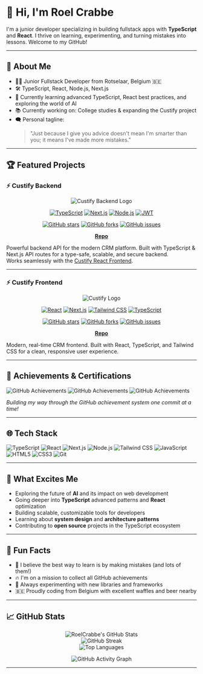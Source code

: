 # 👋 Hi, I'm Roel Crabbe

I'm a junior developer specializing in building fullstack apps with **TypeScript** and **React**. I thrive on learning, experimenting, and turning mistakes into lessons. Welcome to my GitHub!

---

## 🚀 About Me

- 🧑‍💻 Junior Fullstack Developer from Rotselaar, Belgium 🇧🇪
- 🛠️ TypeScript, React, Node.js, Next.js
- 🌱 Currently learning advanced TypeScript, React best practices, and exploring the world of AI
- 📚 Currently working on: College studies & expanding the Custify project
- 🗨️ Personal tagline:  
  > "Just because I give you advice doesn't mean I'm smarter than you; it means I've made more mistakes."

---

## 🏆 Featured Projects

### ⚡️ Custify Backend

<div align="center">

![Custify Backend Logo](https://img.shields.io/badge/Custify-Backend-orange?style=for-the-badge&logo=typescript)

[![TypeScript](https://img.shields.io/badge/TypeScript-007ACC?style=for-the-badge&logo=typescript&logoColor=white)](https://www.typescriptlang.org/)
[![Next.js](https://img.shields.io/badge/Next.js-000000?style=for-the-badge&logo=next.js&logoColor=white)](https://nextjs.org/)
[![Node.js](https://img.shields.io/badge/Node.js-43853D?style=for-the-badge&logo=node.js&logoColor=white)](https://nodejs.org/)
[![JWT](https://img.shields.io/badge/JWT-black?style=for-the-badge&logo=JSON%20web%20tokens)](https://jwt.io/)

[![GitHub stars](https://img.shields.io/github/stars/RoelCrabbe/Custify-TypeScript?style=social)](https://github.com/RoelCrabbe/Custify-TypeScript/stargazers)
[![GitHub forks](https://img.shields.io/github/forks/RoelCrabbe/Custify-TypeScript?style=social)](https://github.com/RoelCrabbe/Custify-TypeScript/network/members)
[![GitHub issues](https://img.shields.io/github/issues/RoelCrabbe/Custify-TypeScript)](https://github.com/RoelCrabbe/Custify-TypeScript/issues)

[**Repo**](https://github.com/RoelCrabbe/Custify-TypeScript)

</div>

Powerful backend API for the modern CRM platform. Built with TypeScript & Next.js API routes for a type-safe, scalable, and secure backend.  
Works seamlessly with the [Custify React Frontend](https://github.com/RoelCrabbe/Custify-React).

---

### ⚡️ Custify Frontend

<div align="center">

![Custify Logo](https://img.shields.io/badge/Custify-Frontend-blue?style=for-the-badge&logo=react)

[![React](https://img.shields.io/badge/React-20232A?style=for-the-badge&logo=react&logoColor=61DAFB)](https://reactjs.org/)
[![Next.js](https://img.shields.io/badge/Next.js-000000?style=for-the-badge&logo=next.js&logoColor=white)](https://nextjs.org/)
[![Tailwind CSS](https://img.shields.io/badge/Tailwind_CSS-38B2AC?style=for-the-badge&logo=tailwind-css&logoColor=white)](https://tailwindcss.com/)
[![TypeScript](https://img.shields.io/badge/TypeScript-007ACC?style=for-the-badge&logo=typescript&logoColor=white)](https://www.typescriptlang.org/)

[![GitHub stars](https://img.shields.io/github/stars/RoelCrabbe/Custify-React?style=social)](https://github.com/RoelCrabbe/Custify-React/stargazers)
[![GitHub forks](https://img.shields.io/github/forks/RoelCrabbe/Custify-React?style=social)](https://github.com/RoelCrabbe/Custify-React/network/members)
[![GitHub issues](https://img.shields.io/github/issues/RoelCrabbe/Custify-React)](https://github.com/RoelCrabbe/Custify-React/issues)

[**Repo**](https://github.com/RoelCrabbe/Custify-React)

</div>

Modern, real-time CRM frontend. Built with React, TypeScript, and Tailwind CSS for a clean, responsive user experience.

---

## 🏅 Achievements & Certifications

![GitHub Achievements](https://img.shields.io/badge/GitHub-Pull%20Shark-blue?style=for-the-badge&logo=github)
![GitHub Achievements](https://img.shields.io/badge/GitHub-YOLO-yellow?style=for-the-badge&logo=github)
![GitHub Achievements](https://img.shields.io/badge/GitHub-QuickDraw-green?style=for-the-badge&logo=github)

*Building my way through the GitHub achievement system one commit at a time!*

---

## 🌐 Tech Stack

![TypeScript](https://img.shields.io/badge/-TypeScript-007ACC?logo=typescript&logoColor=white&style=flat-square)
![React](https://img.shields.io/badge/-React-20232A?logo=react&logoColor=61DAFB&style=flat-square)
![Next.js](https://img.shields.io/badge/-Next.js-000?logo=next.js&logoColor=white&style=flat-square)
![Node.js](https://img.shields.io/badge/-Node.js-43853D?logo=node.js&logoColor=white&style=flat-square)
![Tailwind CSS](https://img.shields.io/badge/-Tailwind_CSS-38B2AC?logo=tailwind-css&logoColor=white&style=flat-square)
![JavaScript](https://img.shields.io/badge/-JavaScript-F7DF1E?logo=javascript&logoColor=black&style=flat-square)
![HTML5](https://img.shields.io/badge/-HTML5-E34F26?logo=html5&logoColor=white&style=flat-square)
![CSS3](https://img.shields.io/badge/-CSS3-1572B6?logo=css3&logoColor=white&style=flat-square)
![Git](https://img.shields.io/badge/-Git-F05032?logo=git&logoColor=white&style=flat-square)

---

## 🤖 What Excites Me

- Exploring the future of **AI** and its impact on web development
- Going deeper into **TypeScript** advanced patterns and **React** optimization
- Building scalable, customizable tools for developers
- Learning about **system design** and **architecture patterns**
- Contributing to **open source** projects in the TypeScript ecosystem

---

## 🎯 Fun Facts

- 🧠 I believe the best way to learn is by making mistakes (and lots of them!)
- 🔥 I'm on a mission to collect all GitHub achievements
- 🌱 Always experimenting with new libraries and frameworks
- 🇧🇪 Proudly coding from Belgium with excellent waffles and beer nearby

---

## 📈 GitHub Stats

<p align="center">
  <img src="https://github-readme-stats.vercel.app/api?username=RoelCrabbe&show_icons=true&hide_border=true&theme=react" alt="RoelCrabbe's GitHub Stats" />
  <br>
  <img src="https://github-readme-streak-stats.herokuapp.com/?user=RoelCrabbe&theme=react" alt="GitHub Streak"/>
  <br>
  <img src="https://github-readme-stats.vercel.app/api/top-langs/?username=RoelCrabbe&layout=compact&theme=react" alt="Top Languages"/>
</p>

<p align="center">
  <img src="https://github-readme-activity-graph.vercel.app/graph?username=RoelCrabbe&theme=react-dark&hide_border=true" alt="GitHub Activity Graph"/>
</p>

---

<!--
**RoelCrabbe/RoelCrabbe** is a ✨ special ✨ repository because its `README.md` (this file) appears on your GitHub profile.
-->
